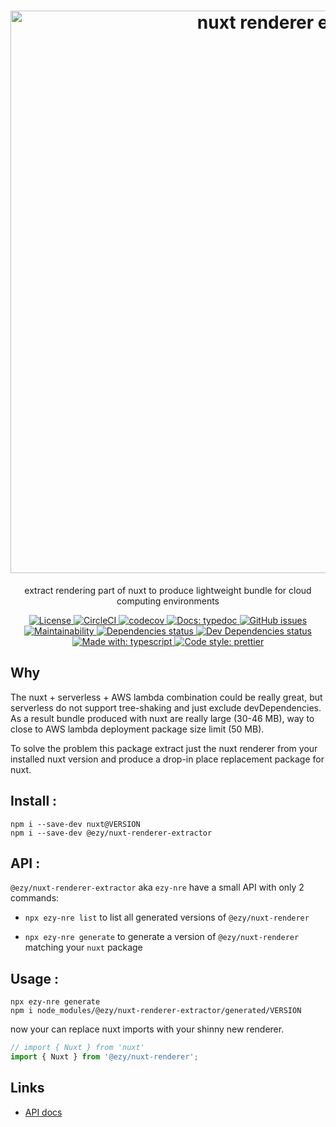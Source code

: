 <h1 align="center">
  <img src="https://fakeimg.pl/900x300/ffffff/333333/?text=nuxt+renderer+extractor&font=museo" alt="nuxt renderer extractor" width="900px" />
</h1>

<p align="center">extract rendering part of nuxt to produce lightweight bundle for cloud computing environments</p>

<p align="center">
<a href="https://opensource.org/licenses">
  <img src="https://img.shields.io/github/license/ezylean/nuxt-renderer-extractor.svg" alt="License" />
</a>
<a href="https://circleci.com/gh/ezylean/nuxt-renderer-extractor/tree/master">
  <img src="https://circleci.com/gh/ezylean/nuxt-renderer-extractor/tree/master.svg?style=shield" alt="CircleCI" />
</a>
<a href="https://codecov.io/gh/ezylean/nuxt-renderer-extractor">
  <img src="https://codecov.io/gh/ezylean/nuxt-renderer-extractor/branch/master/graph/badge.svg" alt="codecov" />
</a>
<a href="https://ezylean.github.io/nuxt-renderer-extractor">
  <img src="https://img.shields.io/badge/docs-typedoc-%239B55FC.svg" alt="Docs: typedoc" />
</a>
<a href="https://github.com/ezylean/nuxt-renderer-extractor/issues">
  <img src="https://img.shields.io/github/issues-raw/ezylean/nuxt-renderer-extractor.svg" alt="GitHub issues" />
</a>
<a href="https://codeclimate.com/github/ezylean/nuxt-renderer-extractor/maintainability" >
  <img src="https://img.shields.io/codeclimate/maintainability-percentage/ezylean/nuxt-renderer-extractor.svg" alt="Maintainability" />
</a>
<a href="https://david-dm.org/ezylean/nuxt-renderer-extractor">
  <img src="https://david-dm.org/ezylean/nuxt-renderer-extractor.svg" alt="Dependencies status" />
</a>
<a href="https://david-dm.org/ezylean/nuxt-renderer-extractor?type=dev">
  <img src="https://david-dm.org/ezylean/nuxt-renderer-extractor/dev-status.svg" alt="Dev Dependencies status" />
</a>
<a href="https://github.com/Microsoft/TypeScript">
  <img src="https://img.shields.io/badge/made%20with-typescript-%234B9DD5.svg" alt="Made with: typescript" />
</a>
<a href="https://github.com/prettier/prettier">
  <img src="https://img.shields.io/badge/code%20style-prettier-ff69b4.svg" alt="Code style: prettier" />
</a>
</p>

## Why

The nuxt + serverless + AWS lambda combination could be really great, but serverless do not support tree-shaking and just exclude devDependencies.
As a result bundle produced with nuxt are really large (30-46 MB), way to close to AWS lambda deployment package size limit (50 MB).

To solve the problem this package extract just the nuxt renderer from your installed nuxt version and produce a drop-in place replacement package for nuxt.

## Install :

```shell
npm i --save-dev nuxt@VERSION
npm i --save-dev @ezy/nuxt-renderer-extractor
```

## API :

`@ezy/nuxt-renderer-extractor` aka `ezy-nre` have a small API with only 2 commands:

- `npx ezy-nre list` to list all generated versions of `@ezy/nuxt-renderer`

- `npx ezy-nre generate` to generate a version of `@ezy/nuxt-renderer` matching your `nuxt` package

## Usage :

```shell
npx ezy-nre generate
npm i node_modules/@ezy/nuxt-renderer-extractor/generated/VERSION
```

now your can replace nuxt imports with your shinny new renderer.

```js
// import { Nuxt } from 'nuxt'
import { Nuxt } from '@ezy/nuxt-renderer';
```

## Links

- [API docs](https://ezylean.github.io/nuxt-renderer-extractor)
